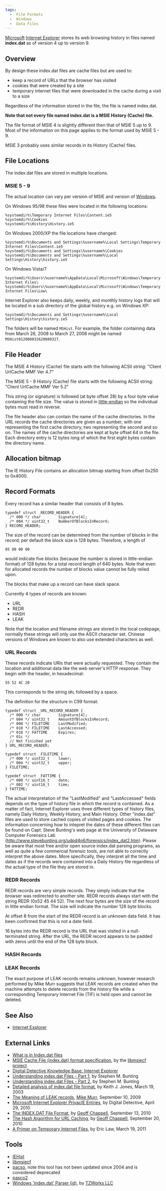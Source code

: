 ```yaml
---
tags:
  -  File Formats
  -  Windows
  -  Data Files
---
```

[Microsoft](microsoft.md) [Internet
Explorer](internet_explorer.md) stores its web
browsing history in files named <b>index.dat</b> as of version 4 up to
version 9.

## Overview

By design these index.dat files are cache files but are used to:

- keep a record of URLs that the browser has visited
- cookies that were created by a site
- temporary internet files that were downloaded in the cache during a
  visit to a size

Regardless of the information stored in the file, the file is named
index.dat.

<b>Note that not every file named index.dat is a MSIE History (Cache)
file.</b>

The file format of MSIE 4 is slightly different then that of MSIE 5 up
to 9. Most of the information on this page applies to the format used by
MSIE 5 - 9.

MSIE 3 probably uses similar records in its History (Cache) files.

## File Locations

The index.dat files are stored in multiple locations.

### MSIE 5 - 9

The actual location can vary per version of MSIE and version of
[Windows](windows.md).

On Windows 95/98 these files were located in the following locations:

    %systemdir%\Temporary Internet Files\Content.ie5
    %systemdir%\Cookies
    %systemdir%\History\History.ie5

On Windows 2000/XP the file locations have changed:

    %systemdir%\Documents and Settings\%username%\Local Settings\Temporary Internet Files\Content.ie5
    %systemdir%\Documents and Settings\%username%\Cookies
    %systemdir%\Documents and Settings\%username%\Local Settings\History\history.ie5

On Windows Vista/7

    %systemdir%\Users\%username%\AppData\Local\Microsoft\Windows\Temporary Internet Files\
    %systemdir%\Users\%username%\AppData\Local\Microsoft\Windows\Temporary Internet Files\Low\

Internet Explorer also keeps daily, weekly, and monthly history logs
that will be located in a sub directory of the global history e.g. on
Windows XP:

    %systemdir%\Documents and Settings\%username%\Local Settings\History\history.ie5

The folders will be named
`MSHist`<two-digit number><starting four-digit year><starting two-digit month><starting two-digit day><ending four-digit year><ending two-digit month><ending two-digit day>.
For example, the folder containing data from March 26, 2008 to March 27,
2008 might be named `MSHist012008032620080327`.

## File Header

The MSIE 4 History (Cache) file starts with the following ACSII string:
"Client UrlCache MMF Ver 4.7"

The MSIE 5 - 9 History (Cache) file starts with the following ACSII
string: "Client UrlCache MMF Ver 5.2"

This string (or signature) is followed (at byte offset 28) by a four
byte value containing the file size. The value is stored in
[little-endian](endianness.md) so the individual bytes must read
in reverse.

The file header also can contain the name of the cache directories. In
the URL records the cache directories are given as a number, with one
representing the first cache directory, two representing the second and
so on. The names of the cache directories are kept at byte offset 64 in
the file. Each directory entry is 12 bytes long of which the first eight
bytes contain the directory name.

## Allocation bitmap

The IE History File contains an allocation bitmap starting from offset
0x250 to 0x4000.

## Record Formats

Every record has a similar header that consists of 8 bytes.

    typedef struct _RECORD_HEADER {
      /* 000 */ char        Signature[4];
      /* 004 */ uint32_t    NumberOfBlocksInRecord;
    } RECORD_HEADER;

The size of the record can be determined from the number of blocks in
the record; per default the block size is 128 bytes. Therefore, a length
of

    05 00 00 00

would indicate five blocks (because the number is stored in
little-endian format) of 128 bytes for a total record length of 640
bytes. Note that even for allocated records the number of blocks value
cannot be fully relied upon.

The blocks that make up a record can have slack space.

Currently 4 types of records are known:

- URL
- REDR
- HASH
- LEAK

Note that the location and filename strings are stored in the local
codepage, normally these strings will only use the ASCII character set.
Chinese versions of Windows are known to also use extended characters as
well.

### URL Records

These records indicate URIs that were actually requested. They contain
the location and additional data like the web server's HTTP response.
They begin with the header, in hexadecimal:

    55 52 4C 20

This corresponds to the string `URL` followed by a space.

The definition for the structure in C99 format:

    typedef struct _URL_RECORD_HEADER {
      /* 000 */ char        Signature[4];
      /* 004 */ uint32_t    AmountOfBlocksInRecord;
      /* 008 */ FILETIME    LastModified;
      /* 010 */ FILETIME    LastAccessed;
      /* 018 */ FATTIME     Expires;
      /* 01c */
      // Not finished yet
    } URL_RECORD_HEADER;

    typedef struct _FILETIME {
      /* 000 */ uint32_t    lower;
      /* 004 */ uint32_t    upper;
    } FILETIME;

    typedef struct _FATTIME {
      /* 000 */ uint16_t    date;
      /* 002 */ uint16_t    time;
    } FATTIME;

The actual interpretation of the "LastModified" and "LastAccessed"
fields depends on the type of history file in which the record is
contained. As a matter of fact, Internet Explorer uses three different
types of history files, namely Daily History, Weekly History, and Main
History. Other "index.dat" files are used to store cached copies of
visited pages and cookies. The information concerning how to intepret
the dates of these different files can be found on Capt. Steve Bunting's
web page at the University of Delaware Computer Forensics Lab
(http://www.stevebunting.org/udpd4n6/forensics/index_dat2.htm). Please
be aware that most free and/or open source index.dat parsing programs,
as well as quite a few commercial forensic tools, are not able to
correctly interpret the above dates. More specifically, they interpret
all the time and dates as if the records were contained into a Daily
History file regardless of the actual type of the file they are stored
in.

### REDR Records

REDR records are very simple records. They simply indicate that the
browser was redirected to another site. REDR records always start with
the string REDR (0x52 45 44 52). The next four bytes are the size of the
record in little endian format. The size will indicate the number 128
byte blocks.

At offset 8 from the start of the REDR record is an unknown data field.
It has been confirmed that this is not a date field.

16 bytes into the REDR record is the URL that was visited in a
null-terminated string. After the URL, the REDR record appears to be
padded with zeros until the end of the 128 byte block.

### HASH Records

### LEAK Records

The exact purpose of LEAK records remains unknown, however research
performed by Mike Murr suggests that LEAK records are created when the
machine attempts to delete records from the history file while a
corresponding Temporary Internet File (TIF) is held open and cannot be
deleted.

## See Also

- [Internet Explorer](internet_explorer.md)

## External Links

- [What is in Index.dat
  files](http://www.milincorporated.com/a3_index.dat.html)
- [MSIE Cache File (index.dat) format
  specification](http://code.google.com/p/libmsiecf/downloads/detail?name=MSIE%20Cache%20File%20%28index.dat%29%20format.pdf),
  by the [libmsiecf project](libmsiecf.md)
- [Digital Detective Knowledge Base: Internet
  Explorer](http://kb.digital-detective.co.uk/display/NetAnalysis1/Internet+Explorer)
- [Understanding index.dat Files - Part
  1](http://web.archive.org/web/20090605202325/http://128.175.24.251/forensics/index_dat1.htm),
  by Stephen M. Bunting
- [Understanding index.dat Files - Part
  2](http://web.archive.org/web/20090605200839/http://128.175.24.251/forensics/index_dat2.htm),
  by Stephen M. Bunting
- [Detailed analysis of index.dat file
  format](http://web.archive.org/web/20090824054415/http://www.foundstone.com/us/pdf/wp_index_dat.pdf),
  by Keith J. Jones, March 19, 2003
- [The Meaning of LEAK
  records](http://www.forensicblog.org/2009/09/10/the-meaning-of-leak-records/),
  [Mike Murr](mike_murr.md), September 10, 2009
- [Microsoft Internet Explorer PrivacIE
  Entries](http://blog.digital-detective.co.uk/2010/04/microsoft-internet-explorer-privacie.html),
  by Digital Detective, April 29, 2010
- [The INDEX.DAT File
  Format](http://www.geoffchappell.com/studies/windows/ie/wininet/api/urlcache/indexdat.htm?tx=20,78,83,84,88,89),
  by [Geoff Chappell](geoff_chappell.md), September 13, 2010
- [The Hash Algorithm for URL
  Caching](http://www.geoffchappell.com/studies/windows/ie/wininet/api/urlcache/hashkey.htm?tx=20,78,83,84,88),
  by [Geoff Chappell](geoff_chappell.md), September 20, 2010
- [A Primer on Temporary Internet
  Files](http://blogs.msdn.com/b/ieinternals/archive/2011/03/19/wininet-temporary-internet-files-cache-and-explorer-folder-view.aspx),
  by Eric Law, March 19, 2011

## Tools

- [IEHist](http://www.cqure.net/wp/iehist/)
- [libmsiecf](libmsiecf.md)
- [pacso](https://sourceforge.net/projects/odessa/), note this tool has
  not been updated since 2004 and is considered deprecated
- [pasco2](https://sourceforge.net/projects/pasco2/)
- [Windows 'index.dat' Parser
  (id)](http://www.tzworks.net/prototype_page.php?proto_id=6), by
  [TZWorks LLC](tzworks_llc.md)

